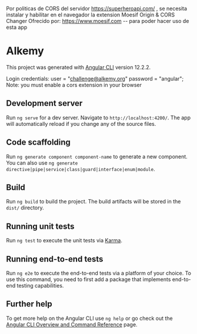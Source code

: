 Por politicas de CORS del servidor https://superheroapi.com/ , se necesita instalar y habilitar en el navegador la extension Moesif Origin & CORS Changer
Ofrecido por: https://www.moesif.com -- para poder hacer uso de esta app

# Alkemy

This project was generated with [Angular CLI](https://github.com/angular/angular-cli) version 12.2.2.

Login credentials: user = "challenge@alkemy.org"
       password = "angular";
Note: 
you must enable a cors extension in your browser

## Development server

Run `ng serve` for a dev server. Navigate to `http://localhost:4200/`. The app will automatically reload if you change any of the source files.

## Code scaffolding

Run `ng generate component component-name` to generate a new component. You can also use `ng generate directive|pipe|service|class|guard|interface|enum|module`.

## Build

Run `ng build` to build the project. The build artifacts will be stored in the `dist/` directory.

## Running unit tests

Run `ng test` to execute the unit tests via [Karma](https://karma-runner.github.io).

## Running end-to-end tests

Run `ng e2e` to execute the end-to-end tests via a platform of your choice. To use this command, you need to first add a package that implements end-to-end testing capabilities.

## Further help

To get more help on the Angular CLI use `ng help` or go check out the [Angular CLI Overview and Command Reference](https://angular.io/cli) page.
